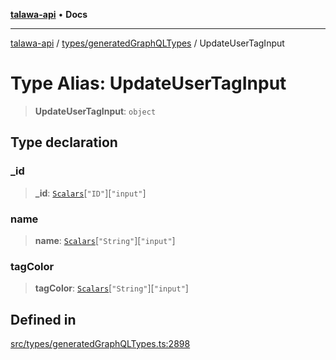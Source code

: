 [**talawa-api**](../../../README.md) • **Docs**

***

[talawa-api](../../../modules.md) / [types/generatedGraphQLTypes](../README.md) / UpdateUserTagInput

# Type Alias: UpdateUserTagInput

> **UpdateUserTagInput**: `object`

## Type declaration

### \_id

> **\_id**: [`Scalars`](Scalars.md)\[`"ID"`\]\[`"input"`\]

### name

> **name**: [`Scalars`](Scalars.md)\[`"String"`\]\[`"input"`\]

### tagColor

> **tagColor**: [`Scalars`](Scalars.md)\[`"String"`\]\[`"input"`\]

## Defined in

[src/types/generatedGraphQLTypes.ts:2898](https://github.com/PalisadoesFoundation/talawa-api/blob/fe65d855b3d1e3e4af621340e7e8bfa0325634c1/src/types/generatedGraphQLTypes.ts#L2898)
